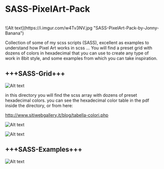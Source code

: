 # SASS-PixelArt-Pack
</BR>
![Alt text](https://i.imgur.com/w4Tv3NV.jpg "SASS-PixelArt-Pack-by-Jonny-Banana")

Collection of some of my scss scripts (SASS), excellent as examples to understand how Pixel Art works in scss ... You will find a preset grid with dozens of colors in hexadecimal that you can use to create any type of work in 8bit style, and some examples from which you can take inspiration.

<h2>+++SASS-Grid+++</h2>

![Alt text](https://i.imgur.com/6mqcKHD.jpg "SASS-PixelArt-Pack-by-Jonny-Banana")


in this directory you will find the scss array with dozens of preset hexadecimal colors.
you can see the hexadecimal color table in the pdf inside the directory, or from here:

http://www.sitiwebgallery.it/blog/tabella-colori.php


![Alt text](https://i.imgur.com/puD1dDC.jpg "SASS-PixelArt-Pack-by-Jonny-Banana")

![Alt text](https://i.imgur.com/Td34Xua.jpg "SASS-PixelArt-Pack-by-Jonny-Banana")


<h2>+++SASS-Examples+++</h2>

![Alt text](https://i.imgur.com/gcWRJI2.jpg "SASS-PixelArt-Pack-by-Jonny-Banana")





